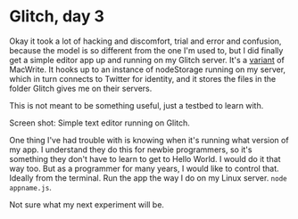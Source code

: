 # Glitch, day 3
Okay it took a lot of hacking and discomfort, trial and error and confusion, because the model is so different from the one I'm used to, but I did finally get a simple editor app up and running on my Glitch server. It's a <a href="http://macwrite.org/glitch/">variant</a> of MacWrite. It hooks up to an instance of nodeStorage running on my server, which in turn connects to Twitter for identity, and it stores the files in the folder Glitch gives me on their servers.  

This is not meant to be something useful, just a testbed to learn with.

Screen shot: Simple text editor running on Glitch.

One thing I've had trouble with is knowing when it's running what version of my app. I understand they do this for newbie programmers, so it's something they don't have to learn to get to Hello World. I would do it that way too. But as a programmer for many years, I would like to control that. Ideally from the terminal. Run the app the way I do on my Linux server. <code>node appname.js</code>.

Not sure what my next experiment will be. 

